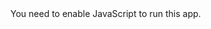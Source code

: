 <!doctype html><html lang="en"><head><meta charset="utf-8"/><link rel="icon" href="/solarshower/favicon.ico"/><meta name="viewport" content="width=device-width,initial-scale=1"/><meta name="theme-color" content="#000000"/><meta name="description" content="CPVC Solar Shower Calculator"/><link rel="manifest" href="/solarshower/manifest.json"/><title>CPVC Solar Shower Calculator</title><link href="/solarshower/static/css/2.4c97ca4f.chunk.css" rel="stylesheet"><link href="/solarshower/static/css/main.9d5b29c0.chunk.css" rel="stylesheet"></head><body><noscript>You need to enable JavaScript to run this app.</noscript><div id="root"></div><script src="https://kit.fontawesome.com/f4d8905844.js" crossorigin="anonymous"></script><script>!function(e){function r(r){for(var n,a,i=r[0],c=r[1],l=r[2],f=0,p=[];f<i.length;f++)a=i[f],Object.prototype.hasOwnProperty.call(o,a)&&o[a]&&p.push(o[a][0]),o[a]=0;for(n in c)Object.prototype.hasOwnProperty.call(c,n)&&(e[n]=c[n]);for(s&&s(r);p.length;)p.shift()();return u.push.apply(u,l||[]),t()}function t(){for(var e,r=0;r<u.length;r++){for(var t=u[r],n=!0,i=1;i<t.length;i++){var c=t[i];0!==o[c]&&(n=!1)}n&&(u.splice(r--,1),e=a(a.s=t[0]))}return e}var n={},o={1:0},u=[];function a(r){if(n[r])return n[r].exports;var t=n[r]={i:r,l:!1,exports:{}};return e[r].call(t.exports,t,t.exports,a),t.l=!0,t.exports}a.e=function(e){var r=[],t=o[e];if(0!==t)if(t)r.push(t[2]);else{var n=new Promise((function(r,n){t=o[e]=[r,n]}));r.push(t[2]=n);var u,i=document.createElement("script");i.charset="utf-8",i.timeout=120,a.nc&&i.setAttribute("nonce",a.nc),i.src=function(e){return a.p+"static/js/"+({}[e]||e)+"."+{3:"e34c271a"}[e]+".chunk.js"}(e);var c=new Error;u=function(r){i.onerror=i.onload=null,clearTimeout(l);var t=o[e];if(0!==t){if(t){var n=r&&("load"===r.type?"missing":r.type),u=r&&r.target&&r.target.src;c.message="Loading chunk "+e+" failed.\n("+n+": "+u+")",c.name="ChunkLoadError",c.type=n,c.request=u,t[1](c)}o[e]=void 0}};var l=setTimeout((function(){u({type:"timeout",target:i})}),12e4);i.onerror=i.onload=u,document.head.appendChild(i)}return Promise.all(r)},a.m=e,a.c=n,a.d=function(e,r,t){a.o(e,r)||Object.defineProperty(e,r,{enumerable:!0,get:t})},a.r=function(e){"undefined"!=typeof Symbol&&Symbol.toStringTag&&Object.defineProperty(e,Symbol.toStringTag,{value:"Module"}),Object.defineProperty(e,"__esModule",{value:!0})},a.t=function(e,r){if(1&r&&(e=a(e)),8&r)return e;if(4&r&&"object"==typeof e&&e&&e.__esModule)return e;var t=Object.create(null);if(a.r(t),Object.defineProperty(t,"default",{enumerable:!0,value:e}),2&r&&"string"!=typeof e)for(var n in e)a.d(t,n,function(r){return e[r]}.bind(null,n));return t},a.n=function(e){var r=e&&e.__esModule?function(){return e.default}:function(){return e};return a.d(r,"a",r),r},a.o=function(e,r){return Object.prototype.hasOwnProperty.call(e,r)},a.p="/solarshower/",a.oe=function(e){throw console.error(e),e};var i=this["webpackJsonpsolar-shower"]=this["webpackJsonpsolar-shower"]||[],c=i.push.bind(i);i.push=r,i=i.slice();for(var l=0;l<i.length;l++)r(i[l]);var s=c;t()}([])</script><script src="/solarshower/static/js/2.ede5c6e5.chunk.js"></script><script src="/solarshower/static/js/main.d1ebfd53.chunk.js"></script></body></html>